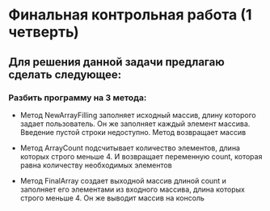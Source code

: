 # Финальная контрольная работа (1 четверть)
## Для решения данной задачи предлагаю сделать следующее:

### Разбить программу на 3 метода:
+ Метод NewArrayFilling заполняет исходный массив, длину которого задает пользователь. Он же заполняет каждый элемент массива. Введение пустой строки недоступно. Метод возвращает массив

+ Метод ArrayCount подсчитывает количество элементов, длина которых строго меньше 4. И возвращает переменную count, которая равна количеству необходимых элементов

+ Метод FinalArray создает выходной массив длиной count и заполняет его элементами из входного массива, длина которых строго меньше 4. Он же выводит массив на консоль

       

